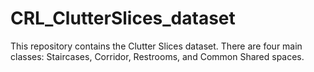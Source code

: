 # CRL_ClutterSlices_dataset
This repository contains the Clutter Slices dataset. 
There are four main classes: Staircases, Corridor, Restrooms, and Common Shared spaces. 

